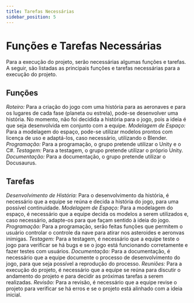 ```yaml
---
title: Tarefas Necessárias
sidebar_position: 5
---
```

# Funções e Tarefas Necessárias
Para a execução do projeto, serão necessárias algumas funções e tarefas. A seguir, são listadas as principais funções e tarefas necessárias para a execução do projeto.
## Funções
*Roteiro:* Para a criação do jogo com uma história para as aeronaves e para os lugares de cada fase (planeta ou estrela), pode-se desenvolver uma história. No momento, não foi decidida a história para o jogo, pois a ideia é que seja desenvolvida em conjunto com a equipe.
*Modelagem de Espaço:* Para a modelagem do espaço, pode-se utilizar modelos prontos com licença de uso e adaptá-los, caso necessário, utilizando o Blender.
*Programação:* Para a programação, o grupo pretende utilizar o Unity e o C#.
*Testagem:* Para a testagem, o grupo pretende utilizar o próprio Unity.
*Documentação:* Para a documentação, o grupo pretende utilizar o Docusaurus.
## Tarefas
*Desenvolvimento de História:* Para o desenvolvimento da história, é necessário que a equipe se reúna e decida a história do jogo, para uma possível continuidade.
*Modelagem de Espaço:* Para a modelagem do espaço, é necessário que a equipe decida os modelos a serem utilizados e, caso necessário, adapte-os para que façam sentido à ideia do jogo.
*Programação:* Para a programação, serão feitas funções que permitem o usuário controlar o controle da nave para atirar nos asteroides e aeronvas inimigas.
*Testagem:* Para a testagem, é necessário que a equipe teste o jogo para verificar se há bugs e se o jogo está funcionando corretamente e fazer testes com usuários.
*Documentação:* Para a documentação, é necessário que a equipe documente o processo de desenvolvimento do jogo, para que seja possível a reprodução do processo.
*Reuniões:* Para a execução do projeto, é necessário que a equipe se reúna para discutir o andamento do projeto e para decidir as próximas tarefas a serem realizadas.
*Revisão:* Para a revisão, é necessário que a equipe revise o projeto para verificar se há erros e se o projeto está alinhado com a ideia inicial.